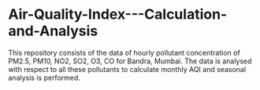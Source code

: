 # Air-Quality-Index---Calculation-and-Analysis
This repository consists of the data of hourly pollutant concentration of PM2.5, PM10, NO2, SO2, O3, CO for Bandra, Mumbai. The data is analysed with respect to all these pollutants to calculate monthly AQI and seasonal analysis is performed.  
